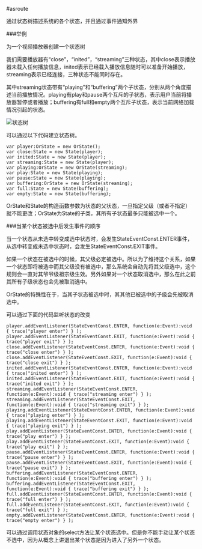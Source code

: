 #asroute

通过状态树描述系统的各个状态，并且通过事件通知外界

###举例

为一个视频播放器创建一个状态树

我们需要播放器有“close”，“inited”，“streaming”三种状态，其中close表示播放器未载入任何播放信息，inited表示已经载入播放信息随时可以准备开始播放，streaming表示已经连接，三种状态不能同时存在。

其中streaming状态带有“playing”和“buffering”两个子状态，分别从两个角度描述当前播放情况。playing有play和pause两个互斥的子状态，表示用户当前将播放器暂停或者播放；buffering有full和empty两个互斥子状态，表示当前网络加载情况引起的状态。

![状态树](http://img02.taobaocdn.com/tps/i2/T1orxSFkdgXXcdnmz5-835-405.png)

可以通过以下代码建立状态树。

	var player:OrState = new OrState();
	var close:State = new State(player);
	var inited:State = new State(player);
	var streaming:State = new State(player);
	var playing:OrState = new OrState(streaming);
	var play:State = new State(playing);
	var pause:State = new State(playing);
	var buffering:OrState = new OrState(streaming);
	var full:State = new State(buffering);
	var empty:State = new State(buffering);

OrState和State的构造函数参数为状态的父状态，一旦指定父级（或者不指定）就不能更改；OrState为State的子类，其所有子状态最多只能被选中一个。

###当某个状态被选中后发生事件的顺序

当一个状态从未选中转变成选中状态时，会发生StateEventConst.ENTER事件，从选中转变成未选中状态时，会发生StateEventConst.EXIT事件。

如果一个状态在被选中的时候，其父级必定被选中。所以为了维持这个关系，如果一个状态即将被选中而其父级没有被选中，那么系统会自动先将其父级选中，这个规则会一直对其爷爷级祖宗级生效。另外如果对一个状态取消选中，那么在此之前其所有子级状态也会先被取消选中。

OrState的特殊性在于，当其子状态被选中时，其其他已被选中的子级会先被取消选中。

可以通过下面的代码监听状态的改变

	player.addEventListener(StateEventConst.ENTER, function(e:Event):void { trace("player enter") } );
	player.addEventListener(StateEventConst.EXIT, function(e:Event):void { trace("player exit") } );
	close.addEventListener(StateEventConst.ENTER, function(e:Event):void { trace("close enter") } );
	close.addEventListener(StateEventConst.EXIT, function(e:Event):void { trace("close exit") } );
	inited.addEventListener(StateEventConst.ENTER, function(e:Event):void { trace("inited enter") } );
	inited.addEventListener(StateEventConst.EXIT, function(e:Event):void { trace("inited exit") } );
	streaming.addEventListener(StateEventConst.ENTER, function(e:Event):void { trace("streaming enter") } );
	streaming.addEventListener(StateEventConst.EXIT, function(e:Event):void { trace("streaming exit") } );
	playing.addEventListener(StateEventConst.ENTER, function(e:Event):void { trace("playing enter") } );
	playing.addEventListener(StateEventConst.EXIT, function(e:Event):void { trace("playing exit") } );
	play.addEventListener(StateEventConst.ENTER, function(e:Event):void { trace("play enter") } );
	play.addEventListener(StateEventConst.EXIT, function(e:Event):void { trace("play exit") } );
	pause.addEventListener(StateEventConst.ENTER, function(e:Event):void { trace("pause enter") } );
	pause.addEventListener(StateEventConst.EXIT, function(e:Event):void { trace("pause exit") } );
	buffering.addEventListener(StateEventConst.ENTER, function(e:Event):void { trace("buffering enter") } );
	buffering.addEventListener(StateEventConst.EXIT, function(e:Event):void { trace("buffering exit") } );
	full.addEventListener(StateEventConst.ENTER, function(e:Event):void { trace("full enter") } );
	full.addEventListener(StateEventConst.EXIT, function(e:Event):void { trace("full exit") } );
	empty.addEventListener(StateEventConst.ENTER, function(e:Event):void { trace("empty enter") } );

可以通过调用状态对象的select方法让某个状态选中。但是你不能手动让某个状态不选中，因为从概念上讲退出某个状态是因为进入了另外一个状态。